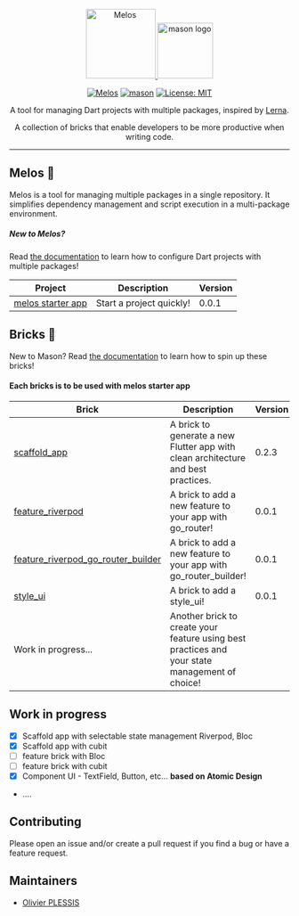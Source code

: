 <p align="center">
 <a href="https://melos.invertase.dev/~melos-latest">
  <img src="https://static.invertase.io/assets/melos-logo.png" alt="Melos"  height="125" alt="melos logo" />
  </a>
<img src="https://raw.githubusercontent.com/felangel/mason/master/assets/mason_full.png" height="100" alt="mason logo" />
</p>

<p align="center">
  <a href="https://github.com/invertase/melos#readme-badge"><img src="https://img.shields.io/badge/maintained%20with-melos-f700ff.svg?style=flat-square" alt="Melos" /></a>
<a href="https://github.com/felangel/mason/actions"><img src="https://github.com/felangel/mason/workflows/mason/badge.svg" alt="mason"></a>
<a href="https://opensource.org/licenses/MIT"><img src="https://img.shields.io/badge/license-MIT-purple.svg" alt="License: MIT"></a>
</p>

<p align="center">
  <span>A tool for managing Dart projects with multiple packages, inspired by <a href="https://lerna.js.org">Lerna</a>.</span>
</p>

<p align="center">
A collection of bricks that enable developers to be more productive when writing code.
</p>

---

## Melos 🚀

Melos is a tool for managing multiple packages in a single repository. It simplifies dependency management and script execution in a multi-package environment.

##### New to Melos? 
Read [the documentation][melos_doc_link] to learn how to configure Dart projects with multiple packages!

| Project | Description| Version |
| - | - | - |
| [melos starter app ](https://github.com/Olivier-plessis/melos_and_mason_bricks/tree/feature/melos_starter_app)| Start a project quickly! | 0.0.1


## Bricks 🧱

New to Mason? Read [the documentation][mason_doc_link] to learn how to spin up these bricks!

#### Each bricks is to be used with melos starter app

| Brick | Description| Version |
| - | - | - |
| [scaffold_app](https://github.com/Olivier-plessis/melos_and_mason_bricks/tree/feature/bricks/bricks/scaffold_app)| A brick to generate a new Flutter app with clean architecture and best practices. | 0.2.3
| [feature_riverpod](https://github.com/Olivier-plessis/melos_and_mason_bricks/tree/feature/bricks/bricks/feature_brick)| A brick to add a new feature to your app with go_router! | 0.0.1
| [feature_riverpod_go_router_builder](https://github.com/Olivier-plessis/melos_and_mason_bricks/tree/feature/bricks/bricks/feature_brick_go_router_builder)| A brick to add a new feature to your app with go_router_builder! | 0.0.1
| [style_ui](https://github.com/Olivier-plessis/melos_and_mason_bricks/tree/feature/bricks/bricks/style_ui)| A brick to add a style_ui! | 0.0.1
|Work in progress...| Another brick to create your feature using best practices and your state management of choice!

## Work in progress
- [x] Scaffold app with selectable state management Riverpod, Bloc
- [x] Scaffold app with cubit
- [ ] feature brick with Bloc
- [ ] feature brick with cubit
- [x] Component UI  - TextField, Button, etc... **based on Atomic Design**
- .... 

## Contributing

Please open an issue and/or create a pull request if you find a bug or have a feature request.

## Maintainers

- [Olivier PLESSIS](https://github.com/Olivier_plessis)


[mason_doc_link]: https://docs.brickhub.dev/category/getting-started
[melos_doc_link]: https://melos.invertase.dev/